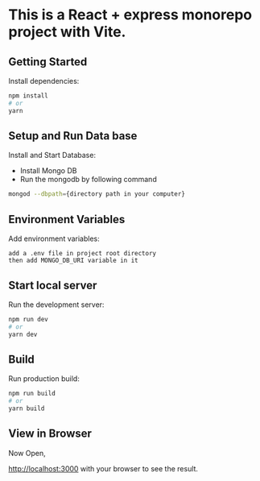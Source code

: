 
###

# This is a React + express monorepo project with Vite.

## Getting Started

Install dependencies: 

```bash
npm install
# or
yarn
```

## Setup and Run Data base 

Install and Start Database:

- Install Mongo DB
- Run the mongodb by following command
```bash
mongod --dbpath={directory path in your computer}
```

## Environment Variables

Add environment variables:

```
add a .env file in project root directory 
then add MONGO_DB_URI variable in it
```

## Start local server

Run the development server:

```bash
npm run dev
# or
yarn dev
```

## Build 

Run production build:

```bash
npm run build
# or
yarn build
```

## View in Browser

Now Open,

[http://localhost:3000](http://localhost:3000) with your browser to see the result.

###